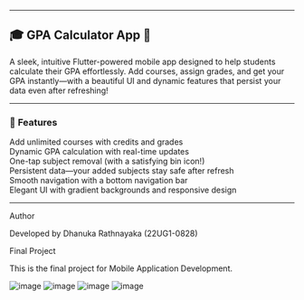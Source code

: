 
---

## 🎓 **GPA Calculator App** 📱  
A sleek, intuitive Flutter-powered mobile app designed to help students calculate their GPA effortlessly. Add courses, assign grades, and get your GPA instantly—with a beautiful UI and dynamic features that persist your data even after refreshing!  

---

### 🚀 **Features**  
 Add unlimited courses with credits and grades  
 Dynamic GPA calculation with real-time updates  
 One-tap subject removal (with a satisfying bin icon!)  
 Persistent data—your added subjects stay safe after refresh  
 Smooth navigation with a bottom navigation bar  
 Elegant UI with gradient backgrounds and responsive design  

---

Author

Developed by Dhanuka Rathnayaka (22UG1-0828)

Final Project

This is the final project for Mobile Application Development.

![image](https://github.com/user-attachments/assets/d330888c-a8bd-490a-8c7c-f07d74d279f6)
![image](https://github.com/user-attachments/assets/f3710aab-8037-40cf-9397-5df602ccfe4e)
![image](https://github.com/user-attachments/assets/d89169e5-3f61-4d18-9d82-b2160c6e4669)
![image](https://github.com/user-attachments/assets/51a6e0c4-17c2-439e-9786-dd898b8accf0)


